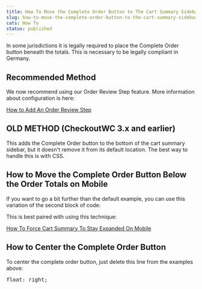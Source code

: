 ```yaml
---
title: How To Move the Complete Order Button to The Cart Summary Sidebar
slug: how-to-move-the-complete-order-button-to-the-cart-summary-sidebar
cats: How To
status: published
---
```



  <p>
    In some jurisdictions it is legally required to place the Complete Order button beneath the totals. This is necessary to be legally compliant in Germany.&nbsp;
  </p>
  <h2>
    Recommended Method
  </h2>
  <p>
    We now recommend using our Order Review Step feature. More information about configuration is here:
  </p>
  <p>
    <a href="https://www.checkoutwc.com/documentation/how-to-add-order-review-step" target="_blank">How to Add An Order Review Step</a>
  </p>
  <h2>
    OLD METHOD (CheckoutWC 3.x and earlier)
  </h2>
  <script src="https://gist.github.com/clifgriffin/81a131dd49d9cf0075fdb3fe8336cc85.js" type="text/javascript"></script>
  <p>
    This adds the Complete Order button to the bottom of the cart summary sidebar, but it doesn't remove it from its default location. The best way to handle this is with CSS.&nbsp;
  </p>
  <script src="https://gist.github.com/clifgriffin/eadb74b469e5200fe6e3e4992e23d9ba.js" type="text/javascript"></script>
  <h2>
    How to Move the Complete Order Button Below the Order Totals on Mobile
  </h2>
  <p>
    If you want to go a bit further than the default example, you can use this variation of the second block of code:
  </p>
  <script src="https://gist.github.com/clifgriffin/2de8babdb1b87d601ccb1919c36f3aab.js" type="text/javascript"></script>
  <p>
    This is best paired with using this technique:&nbsp;
  </p>
  <p>
    <a href="https://www.checkoutwc.com/documentation/how-to-force-cart-summary-to-stay-expanded-on-mobile" target="_blank">How To Force Cart Summary To Stay Expanded On Mobile</a>
  </p>
  <h2>
    How to Center the Complete Order Button
  </h2>
  <p>
    To center the complete order button, just delete this line from the examples above:
  </p>
  <pre>float: right;
</pre>
